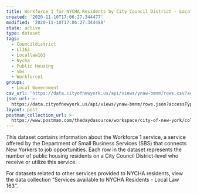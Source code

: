 ```yaml
---
title: Workforce 1 for NYCHA Residents by City Council District - Local Law 163
created: '2020-11-10T17:06:27.344477'
modified: '2020-11-10T17:06:27.344488'
state: active
type: dataset
tags:
  - Councildistrict
  - Ll163
  - Locallaw163
  - Nycha
  - Public Housing
  - Sbs
  - Workforce1
groups:
  - Local Government
csv_url: 'https://data.cityofnewyork.us/api/views/ynaw-bmnm/rows.csv?accessType=DOWNLOAD'
json_url: >-
  https://data.cityofnewyork.us/api/views/ynaw-bmnm/rows.json?accessType=DOWNLOAD
layout: post
postman_collection_url: >-
  https://www.postman.com/thedaydasource/workspace/city-of-new-york/collection/15909983-a9c757f9-34b7-4ee0-aef4-bfb7bbd5cb4e
---
```

This dataset contains information about the Workforce 1 service, a service offered by the Department of Small Business Services (SBS) that connects New Yorkers to job opportunities. Each row in the dataset represents the number of public housing residents on a City Council District-level who receive or utilize this service.

For datasets related to other services provided to NYCHA residents, view the data collection “Services available to NYCHA Residents - Local Law 163”.
